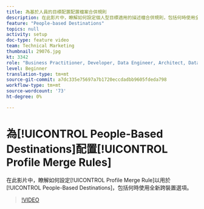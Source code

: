 ```yaml
---
title: 為基於人員的目標配置配置檔案合併規則
description: 在此影片中，瞭解如何設定個人型目標適用的描述檔合併規則，包括何時使用全新的跨裝置選項。
feature: "People-based Destinations"
topics: null
activity: setup
doc-type: feature video
team: Technical Marketing
thumbnail: 29076.jpg
kt: 3342
role: "Business Practitioner, Developer, Data Engineer, Architect, Data Architect, Administrator, Leader"
level: Beginner
translation-type: tm+mt
source-git-commit: a7dc335e75697a7b1720eccdadbb9605fdeda798
workflow-type: tm+mt
source-wordcount: '73'
ht-degree: 0%

---
```



# 為[!UICONTROL People-Based Destinations]配置[!UICONTROL Profile Merge Rules]

在此影片中，瞭解如何設定[!UICONTROL Profile Merge Rule]以用於[!UICONTROL People-Based Destinations]，包括何時使用全新跨裝置選項。

>[!VIDEO](https://video.tv.adobe.com/v/29076/?quality=12)

